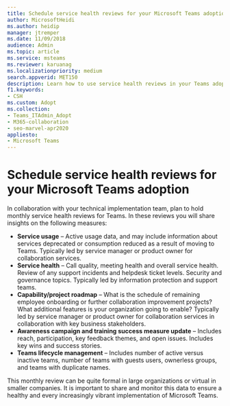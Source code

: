 ```yaml
---
title: Schedule service health reviews for your Microsoft Teams adoption
author: MicrosoftHeidi
ms.author: heidip
manager: jtremper
ms.date: 11/09/2018
audience: Admin
ms.topic: article
ms.service: msteams
ms.reviewer: karuanag
ms.localizationpriority: medium
search.appverid: MET150
description: Learn how to use service health reviews in your Teams adoption to share insights on usage, health, capability/project roadmap, and other updates.
f1.keywords:
- CSH
ms.custom: Adopt
ms.collection: 
- Teams_ITAdmin_Adopt
- M365-collaboration
- seo-marvel-apr2020
appliesto: 
- Microsoft Teams
---
```


# Schedule service health reviews for your Microsoft Teams adoption

In collaboration with your technical implementation team, plan to hold monthly service health reviews for Teams. In these reviews you will share insights on the following measures:

- **Service usage** – Active usage data, and may include information about services deprecated or consumption reduced as a result of moving to Teams. Typically led by service manager or product owner for collaboration services.
- **Service health** – Call quality, meeting health and overall service health. Review of any support incidents and helpdesk ticket levels. Security and governance topics. Typically led by information protection and support teams. 
- **Capability/project roadmap** – What is the schedule of remaining employee onboarding or further collaboration improvement projects? What additional features is your organization going to enable? Typically led by service manager or product owner for collaboration services in collaboration with key business stakeholders.
- **Awareness campaign and training success measure update** – Includes reach, participation, key feedback themes, and open issues. Includes key wins and success stories.
- **Teams lifecycle management** – Includes number of active versus inactive teams, number of teams with guests users, ownerless groups, and teams with duplicate names. 

This monthly review can be quite formal in large organizations or virtual in smaller companies. It is important to share and monitor this data to ensure a healthy and every increasingly vibrant implementation of Microsoft Teams. 
